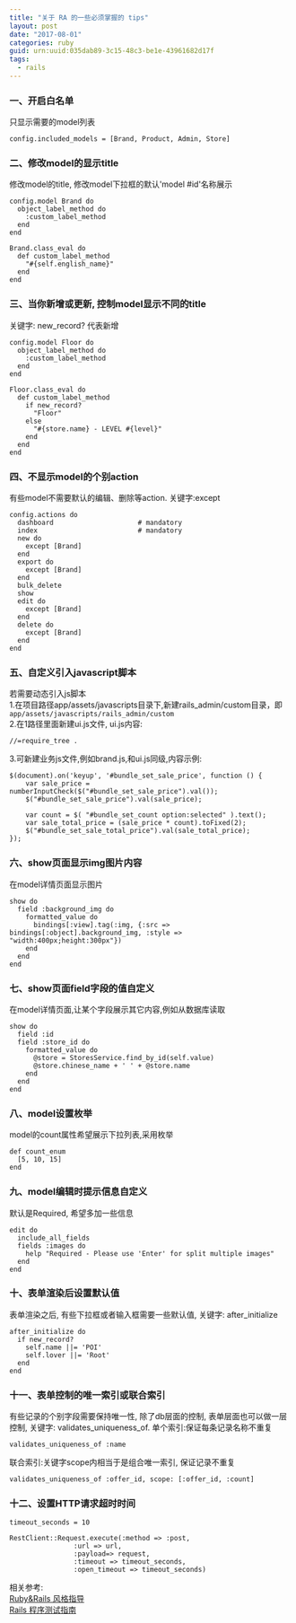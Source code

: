 ```yaml
---
title: "关于 RA 的一些必须掌握的 tips"
layout: post
date: "2017-08-01"
categories: ruby
guid: urn:uuid:035dab89-3c15-48c3-be1e-43961682d17f
tags:
  - rails
---
```


### 一、开启白名单

只显示需要的model列表  
~~~
config.included_models = [Brand, Product, Admin, Store]
~~~
 
### 二、修改model的显示title

修改model的title, 修改model下拉框的默认'model #id'名称展示
~~~
config.model Brand do
  object_label_method do
    :custom_label_method
  end
end

Brand.class_eval do
  def custom_label_method
    "#{self.english_name}"
  end
end
~~~

### 三、当你新增或更新, 控制model显示不同的title

关键字: new_record? 代表新增  
~~~
config.model Floor do
  object_label_method do
    :custom_label_method
  end
end

Floor.class_eval do
  def custom_label_method
    if new_record?
      "Floor"
    else
      "#{store.name} - LEVEL #{level}"
    end
  end
end
~~~

### 四、不显示model的个别action

有些model不需要默认的编辑、删除等action. 关键字:except  
~~~
config.actions do
  dashboard                     # mandatory
  index                         # mandatory
  new do
    except [Brand]
  end
  export do
    except [Brand]
  end
  bulk_delete
  show
  edit do
    except [Brand]
  end
  delete do
    except [Brand]
  end
end
~~~

### 五、自定义引入javascript脚本

若需要动态引入js脚本  
1.在项目路径app/assets/javascripts目录下,新建rails_admin/custom目录，即 `app/assets/javascripts/rails_admin/custom`  
2.在1路径里面新建ui.js文件, ui.js内容:  
~~~
//=require_tree .
~~~
3.可新建业务js文件,例如brand.js,和ui.js同级,内容示例:    
~~~
$(document).on('keyup', '#bundle_set_sale_price', function () {
    var sale_price = numberInputCheck($("#bundle_set_sale_price").val());
    $("#bundle_set_sale_price").val(sale_price);

    var count = $( "#bundle_set_count option:selected" ).text();
    var sale_total_price = (sale_price * count).toFixed(2);
    $("#bundle_set_sale_total_price").val(sale_total_price);
});
~~~

### 六、show页面显示img图片内容  

在model详情页面显示图片  
~~~
show do
  field :background_img do
    formatted_value do
      bindings[:view].tag(:img, {:src => bindings[:object].background_img, :style => "width:400px;height:300px"})
    end
  end
end
~~~

### 七、show页面field字段的值自定义

在model详情页面,让某个字段展示其它内容,例如从数据库读取  
~~~
show do
  field :id
  field :store_id do
    formatted_value do
      @store = StoresService.find_by_id(self.value)
      @store.chinese_name + ' ' + @store.name
    end
  end
end
~~~

### 八、model设置枚举  

model的count属性希望展示下拉列表,采用枚举  
~~~
def count_enum
  [5, 10, 15]
end
~~~

### 九、model编辑时提示信息自定义

默认是Required, 希望多加一些信息  
~~~
edit do
  include_all_fields
  fields :images do
    help "Required - Please use 'Enter' for split multiple images"
  end
end
~~~

### 十、表单渲染后设置默认值

表单渲染之后, 有些下拉框或者输入框需要一些默认值, 关键字: after_initialize
~~~
after_initialize do
  if new_record?
    self.name ||= 'POI'
    self.lover ||= 'Root'
  end
end
~~~

### 十一、表单控制的唯一索引或联合索引  

有些记录的个别字段需要保持唯一性, 除了db层面的控制, 表单层面也可以做一层控制, 关键字: validates_uniqueness_of. 单个索引:保证每条记录名称不重复  
~~~
validates_uniqueness_of :name
~~~
联合索引:关键字scope内相当于是组合唯一索引, 保证记录不重复  
~~~
validates_uniqueness_of :offer_id, scope: [:offer_id, :count]
~~~

### 十二、设置HTTP请求超时时间

~~~
timeout_seconds = 10

RestClient::Request.execute(:method => :post, 
			    :url => url, 
			    :payload=> request, 
			    :timeout => timeout_seconds, 
			    :open_timeout => timeout_seconds)
~~~

相关参考:  
[Ruby&Rails 风格指导](http://guides.ruby.tw/ruby-rails-style-guides/zhCN/#intro)  
[Rails 程序测试指南](https://doc.bccnsoft.com/docs/rails-guides-4.1-cn/testing.html)
